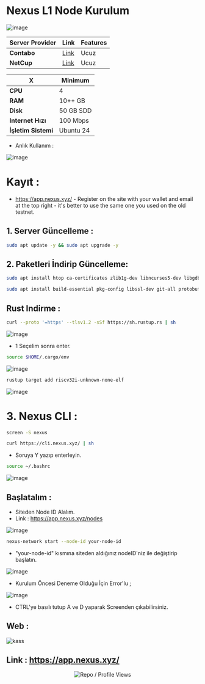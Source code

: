 # Nexus L1 Node Kurulum

![image](https://github.com/user-attachments/assets/ca6aff98-5366-4775-8d69-7334fc390765)

| Server Provider        | Link              | Features |
|------------------|----------------------------|----------------------------|
| **Contabo**          | [Link](https://www.dpbolvw.net/click-101330552-12454592)                     | Ucuz  |
| **NetCup**          | [Link](https://www.netcup.com/en/?ref=261820) | Ucuz |

| X        | Minimum              |
|------------------|----------------------------|
| **CPU**          | 4 |
| **RAM**          | 10++ GB                     |
| **Disk**      | 50 GB SDD                   |
| **Internet Hızı**      | 100 Mbps |
| **İşletim Sistemi**      | Ubuntu 24 |

- Anlık Kullanım : 

![image](https://github.com/user-attachments/assets/1baab409-3ea2-4985-8259-d57fdb5c5916)


# Kayıt : 

-  https://app.nexus.xyz/ - Register on the site with your wallet and email at the top right - it's better to use the same one you used on the old testnet.

## 1. Server Güncelleme : 

```bash
sudo apt update -y && sudo apt upgrade -y
```
## 2. Paketleri İndirip Güncelleme:

```bash
sudo apt install htop ca-certificates zlib1g-dev libncurses5-dev libgdbm-dev libnss3-dev tmux iptables curl nvme-cli git wget make jq libleveldb-dev build-essential pkg-config ncdu tar clang bsdmainutils lsb-release libssl-dev libreadline-dev libffi-dev jq gcc screen file nano btop unzip lz4 -y
```

```bash
sudo apt install build-essential pkg-config libssl-dev git-all protobuf-compiler -y
```

## Rust Indirme : 

```bash
curl --proto '=https' --tlsv1.2 -sSf https://sh.rustup.rs | sh
```

![image](https://github.com/user-attachments/assets/0efae43c-b5ba-488c-9f3e-de0aa12698f4)

- 1 Seçelim sonra enter.

```bash
source $HOME/.cargo/env
```

![image](https://github.com/user-attachments/assets/3e5d7403-25cf-46db-b2d5-d521508e8617)


```bash
rustup target add riscv32i-unknown-none-elf
```

![image](https://github.com/user-attachments/assets/cb08651c-6db6-4106-a5e0-285cb399d960)


# 3. Nexus CLI : 

```bash
screen -S nexus
```

```bash
curl https://cli.nexus.xyz/ | sh
```
- Soruya Y yazıp enterleyin.

```bash
source ~/.bashrc
```

![image](https://github.com/user-attachments/assets/edc927f7-d6a6-45de-b610-49dcc8af1571)


## Başlatalım : 

- Siteden Node ID Alalım.
- Link : https://app.nexus.xyz/nodes

![image](https://github.com/user-attachments/assets/5bbc7e54-3c93-4699-a222-15bd175d76a7)


```bash
nexus-network start --node-id your-node-id
```

- "your-node-id" kısmına siteden aldığınız nodeID'niz ile değiştirip başlatın.

![image](https://github.com/user-attachments/assets/b734e345-e6d2-46bf-97d8-91b81d4f8cd5)

- Kurulum Öncesi Deneme Olduğu İçin Error'lu ; 

![image](https://github.com/user-attachments/assets/5a2d713d-cbeb-41d1-b2ae-6af40dcd5f18)



- CTRL'ye basılı tutup A ve D yaparak Screenden çıkabilirsiniz.


## Web : 

![kass](https://github.com/user-attachments/assets/579f806b-9a21-4902-85f9-23aadea7b8b6)


## Link : https://app.nexus.xyz/


<p align="center">
  <img src="https://komarev.com/ghpvc/?username=FurkanL0&style=flat-square&color=red&label=Profile+Views+/+Repo+Views+" alt="Repo / Profile Views" />
</p>
